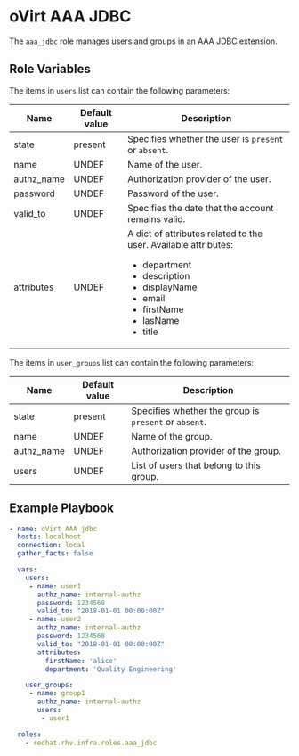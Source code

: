 oVirt AAA JDBC
==============

The `aaa_jdbc` role manages users and groups in an AAA JDBC extension.

Role Variables
--------------

The items in `users` list can contain the following parameters:

| Name          | Default value  | Description                           |
|---------------|----------------|---------------------------------------|
| state         | present        | Specifies whether the user is `present` or `absent`. |
| name          | UNDEF          | Name of the user.                      |
| authz_name    | UNDEF          | Authorization provider of the user.    |
| password      | UNDEF          | Password of the user.                  |
| valid_to      | UNDEF          | Specifies the date that the account remains valid. |
| attributes    | UNDEF          | A dict of attributes related to the user. Available attributes: <ul><li>department</li><li>description</li><li>displayName</li><li>email</li><li>firstName</li><li>lasName</li><li>title</li></ul>|

The items in `user_groups` list can contain the following parameters:

| Name          | Default value  | Description                           |
|---------------|----------------|---------------------------------------|
| state         | present        | Specifies whether the group is `present` or `absent`. |
| name          | UNDEF          | Name of the group.                     |
| authz_name    | UNDEF          | Authorization provider of the group.   |
| users         | UNDEF          | List of users that belong to this group. |

Example Playbook
----------------

```yaml
- name: oVirt AAA jdbc
  hosts: localhost
  connection: local
  gather_facts: false

  vars:
    users:
     - name: user1
       authz_name: internal-authz
       password: 1234568
       valid_to: "2018-01-01 00:00:00Z"
     - name: user2
       authz_name: internal-authz
       password: 1234568
       valid_to: "2018-01-01 00:00:00Z"
       attributes:
         firstName: 'alice'
         department: 'Quality Engineering'

    user_groups:
     - name: group1
       authz_name: internal-authz
       users:
        - user1

  roles:
    - redhat.rhv.infra.roles.aaa_jdbc
```
